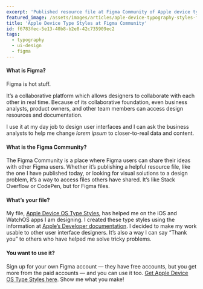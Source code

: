```yaml
---
excerpt: 'Published resource file at Figma Community of Apple device typography styles.'
featured_image: /assets/images/articles/aple-device-typography-styles-figma-community.png
title: 'Apple Device Type Styles at Figma Community'
id: f6783fec-5e13-40b8-b2e8-42c735909ec2
tags:
  - typography
  - ui-design
  - figma
---
```

<h4>What is Figma?</h4>
<p>Figma is hot stuff.
</p>
<p>It’s a collaborative platform which allows designers to collaborate with each other in real time. Because of its collaborative foundation, even business analysts, product owners, and other team members can access design resources and documentation.
</p>
<p>I use it at my day job to design user interfaces and I can ask the business analysts to help me change <em>lorem ipsum</em> to closer-to-real data and content.
</p>
<h4>What is the Figma Community?</h4>
<p>The Figma Community is a place where Figma users can share their ideas with other Figma users. Whether it’s publishing a helpful resource file, like the one I have published today, or looking for visual solutions to a design problem, it’s a way to access files others have shared. It’s like Stack Overflow or CodePen, but for Figma files.
</p>
<h4>What’s your file?</h4>
<p>My file, <a href="https://www.figma.com/community/file/900501189674641930/Apple-Device-OS-Type-Styles" target="_blank">Apple Device OS Type Styles</a>, has helped me on the iOS and WatchOS apps I am designing. I created these type styles using the information at <a href="https://developer.apple.com/design/resources/" target="_blank">Apple’s Developer documentation</a>. I decided to make my work usable to other user interface designers. It’s also a way I can say “Thank you” to others who have helped me solve tricky problems.
</p>
<h4>You want to use it?</h4>
<p>Sign up for your own Figma account — they have free accounts, but you get more from the paid accounts — and you can use it too. <a href="https://www.figma.com/community/file/900501189674641930/Apple-Device-OS-Type-Styles" target="_blank">Get Apple Device OS Type Styles here</a>. Show me what you make!
</p>